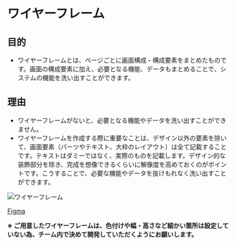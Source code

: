 # ワイヤーフレーム

## 目的

- ワイヤーフレームとは、ページごとに画面構成・構成要素をまとめたものです。画面の構成要素に加え、必要となる機能、データもまとめることで、システムの機能を洗い出すことができます。

## 理由

- ワイヤーフレームがないと、必要となる機能やデータを洗い出すことができません。
- ワイヤーフレームを作成する際に重要なことは、デザイン以外の要素を除いて、画面要素（パーツやテキスト、大枠のレイアウト）は全て記載することです。テキストはダミーではなく、実際のものを記載します。デザイン的な装飾部分を除き、完成を想像できるくらいに解像度を高めておくのがポイントです。こうすることで、必要な機能やデータを抜けもれなく洗い出すことができます。

![ワイヤーフレーム](https://github.com/shtk0llq/team-development_short/assets/119676984/90bad4b1-27b9-459f-a89e-c511c19955f9)

[Figma](https://www.figma.com/design/zFMnzObdV84JSmGPvddKUP/techblog-%E3%83%AF%E3%82%A4%E3%83%A4%E3%83%BC%E3%83%95%E3%83%AC%E3%83%BC%E3%83%A0?node-id=0%3A1&t=zKqRSDp8wVCoxsLr-1)

**※ ご用意したワイヤーフレームは、色付けや幅・高さなど細かい箇所は設定していない為、チーム内で決めて開発していただくようにお願いします。**

